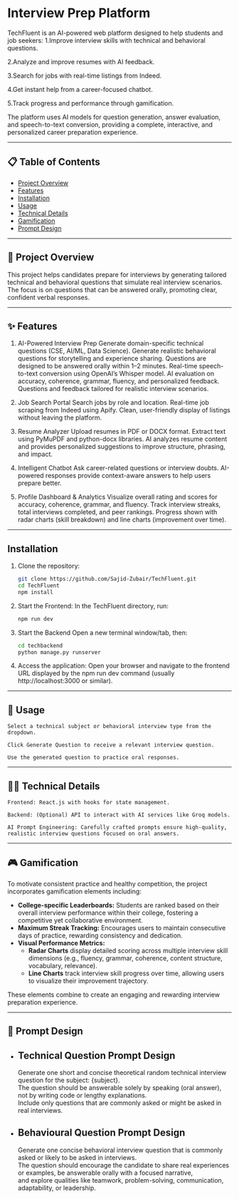 # Interview Prep Platform

TechFluent is an AI-powered web platform designed to help students and job seekers:
1.Improve interview skills with technical and behavioral questions.

2.Analyze and improve resumes with AI feedback.

3.Search for jobs with real-time listings from Indeed.

4.Get instant help from a career-focused chatbot.

5.Track progress and performance through gamification.

The platform uses AI models for question generation, answer evaluation, and speech-to-text conversion, providing a complete, interactive, and personalized career preparation experience.

---

## 📋 Table of Contents

- [Project Overview](#project-overview)  
- [Features](#features)  
- [Installation](#installation)  
- [Usage](#usage)  
- [Technical Details](#technical-details)  
- [Gamification](#gamification)  
- [Prompt Design](#prompt-design)  

---

## 🚀 Project Overview

This project helps candidates prepare for interviews by generating tailored technical and behavioral questions that simulate real interview scenarios. The focus is on questions that can be answered orally, promoting clear, confident verbal responses.

---

## ✨ Features

1. AI-Powered Interview Prep
Generate domain-specific technical questions (CSE, AI/ML, Data Science).
Generate realistic behavioral questions for storytelling and experience sharing.
Questions are designed to be answered orally within 1–2 minutes.
Real-time speech-to-text conversion using OpenAI’s Whisper model.
AI evaluation on accuracy, coherence, grammar, fluency, and personalized feedback.
Questions and feedback tailored for realistic interview scenarios.

2. Job Search Portal
Search jobs by role and location.
Real-time job scraping from Indeed using Apify.
Clean, user-friendly display of listings without leaving the platform.

3. Resume Analyzer
Upload resumes in PDF or DOCX format.
Extract text using PyMuPDF and python-docx libraries.
AI analyzes resume content and provides personalized suggestions to improve structure, phrasing, and impact.

4. Intelligent Chatbot
Ask career-related questions or interview doubts.
AI-powered responses provide context-aware answers to help users prepare better.

5. Profile Dashboard & Analytics
Visualize overall rating and scores for accuracy, coherence, grammar, and fluency.
Track interview streaks, total interviews completed, and peer rankings.
Progress shown with radar charts (skill breakdown) and line charts (improvement over time).

---

## Installation

1. Clone the repository:  
   ```bash
   git clone https://github.com/Sajid-Zubair/TechFluent.git
   cd TechFluent
   npm install

2. Start the Frontend:
    In the TechFluent directory, run:
    ```bash
    npm run dev

3. Start the Backend
    Open a new terminal window/tab, then:
    ```bash
    cd techbackend
    python manage.py runserver

4. Access the application:
    Open your browser and navigate to the frontend URL displayed by the npm run dev command (usually http://localhost:3000 or similar).

---

## 🎯 Usage
    Select a technical subject or behavioral interview type from the dropdown.

    Click Generate Question to receive a relevant interview question.

    Use the generated question to practice oral responses.

---

## 🧑‍💻 Technical Details
    Frontend: React.js with hooks for state management.

    Backend: (Optional) API to interact with AI services like Groq models.

    AI Prompt Engineering: Carefully crafted prompts ensure high-quality, realistic interview questions focused on oral answers.

---

## 🎮 Gamification

To motivate consistent practice and healthy competition, the project incorporates gamification elements including:

- **College-specific Leaderboards:** Students are ranked based on their overall interview performance within their college, fostering a competitive yet collaborative environment.  
- **Maximum Streak Tracking:** Encourages users to maintain consecutive days of practice, rewarding consistency and dedication.  
- **Visual Performance Metrics:**  
  - **Radar Charts** display detailed scoring across multiple interview skill dimensions (e.g., fluency, grammar, coherence, content structure, vocabulary, relevance).  
  - **Line Charts** track interview skill progress over time, allowing users to visualize their improvement trajectory.  

These elements combine to create an engaging and rewarding interview preparation experience.

---



## 📝 Prompt Design

- ## Technical Question Prompt Design
    Generate one short and concise theoretical random technical interview question for the subject: {subject}.  
    The question should be answerable solely by speaking (oral answer), not by writing code or lengthy explanations.  
    Include only questions that are commonly asked or might be asked in real interviews.

- ## Behavioural Question Prompt Design
    Generate one concise behavioral interview question that is commonly asked or likely to be asked in interviews.  
    The question should encourage the candidate to share real experiences or examples, be answerable orally with a focused narrative,  
    and explore qualities like teamwork, problem-solving, communication, adaptability, or leadership.

